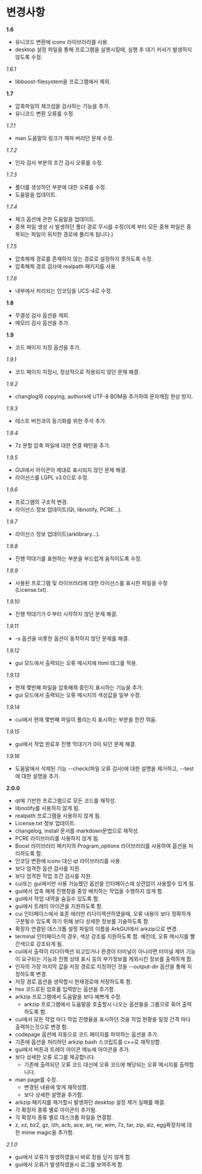 ﻿변경사항
=============

**1.6**				

+ 유니코드 변환에 iconv 라이브러리를 사용.
+ desktop 설정 파일을 통해 프로그램을 실행시킬때, 실행 후 대기 커서가 발생하지 않도록 수정.
		
*1.6.1*

+ libboost-filesystem을 프로그램에서 제외.

**1.7**

+ 압축파일의 체크섬을 검사하는 기능을 추가.
+ 유니코드 변환 오류를 수정.
	
*1.7.1*

+ man 도움말의 링크가 깨져 버리던 문제 수정.
	
*1.7.2*

+ 인자 검사 부분의 조건 검사 오류를 수정.
	
*1.7.3*

+ 폴더를 생성하던 부분에 대한 오류를 수정.
+ 도움말을 업데이트.
	
*1.7.4*

+ 체크 옵션에 관한 도움말을 업데이트.
+ 중복 파일 생성 시 발생하던 폴더 경로 무시를 수정(이제 부터 모든 중복 파일은 중복되는 파일이 위치한 경로에 풀리게 됩니다.)
	
*1.7.5*

+ 압축해제 경로를 존재하지 않는 경로로 설정하지 못하도록 수정.
+ 압축해제 경로 검사에 realpath 패키지를 사용.
	
*1.7.6*

+ 내부에서 처리되는 인코딩을 UCS-4로 수정.
	
**1.8**

+ 무결성 검사 옵션을 제외.
+ 메모리 검사 옵션을 추가.

**1.9**

+ 코드 페이지 지정 옵션을 추가.
	
*1.9.1*

+ 코드 페이지 지정시, 정상적으로 적용되지 않던 문제 해결.
	
*1.9.2*

+ changlog와 copying, authors에 UTF-8 BOM을 추가하여 문자깨짐 현상 방지.
	
*1.9.3*

+ 테스트 버전과의 동기화를 위한 주석 추가.
	
*1.9.4*

+ 7z 분할 압축 파일에 대한 연결 패턴을 추가.
	
*1.9.5*

+ GUI에서 아이콘이 제대로 표시되지 않던 문제 해결.
+ 라이선스를 LGPL v3.0으로 수정.
	
*1.9.6*

+ 프로그램의 구조적 변경.
+ 라이선스 정보 업데이트(Qt, libnotify, PCRE...).
	
*1.9.7*

+ 라이선스 정보 업데이트(arklibrary...).
	
*1.9.8*

+ 진행 막대기를 표현하는 부분을 부드럽게 움직이도록 수정.
	
*1.9.9*

+ 사용된 프로그램 및 라이브러리에 대한 라이선스를 표시한 파일을 수정(License.txt).
	
*1.9.10*

+ 진행 막대기가 0 부터 시작하지 않던 문제 해결.
	 
*1.9.11*

+ -s 옵션을 비롯한 옵션이 동작하지 않던 문제를 해결.
	
*1.9.12*

+ gui 모드에서 출력되는 오류 메시지에 html 태그를 적용.
	
*1.9.13*

+ 현재 몇번째 파일을 압축해제 중인지 표시하는 기능을 추가.
+ gui 모드에서 출력되는 오류 메시지의 색상값을 일부 수정.
	
*1.9.14*

+ cui에서 현재 몇번째 파일이 풀리는지 표시하는 부분을 한칸 뛰움.
	
*1.9.15*

+ gui에서 작업 완료후 진행 막대기가 0이 되던 문제 해결.
	
*1.9.16*

+ 도움말에서 삭제된 기능 --check(파일 오류 검사)에 대한 설명을 제거하고, --test에 대한 설명을 추가.

**2.0.0**

+ qt에 기반한 프로그램으로 모든 코드를 재작성.
+ libnotify를 사용하지 않게 됨.
+ realpath 프로그램을 사용하지 않게 됨.
+ License.txt 정보 업데이트.
+ changelog, install 문서를 markdown문법으로 재작성.
+ PCRE 라이브러리를 사용하지 않게 됨.
+ Boost 라이브러리 패키지의 Program_options 라이브러리를 사용하여 옵션을 처리하도록 함.
+ 인코딩 변환에 iconv 대신 qt 라이브러리를 사용.
+ 보다 엄격한 옵션 검사를 지원.
+ 보다 엄격한 작업 조건 검사를 지원.
+ cui또는 gui에서만 사용 가능했던 옵션을 인터페이스에 상관없이 사용할수 있게 됨.
+ gui에서 압축 해제 진행창을 중앙 배치하는 작업을 수행하지 않게 함.
+ gui에서 작업 내역을 숨길수 있도록 함.
+ gui에서 트레이 아이콘을 지원하도록 함.
+ cui 인터페이스에서 표준 에러만 리다이렉션하였을때, 오류 내용이 보다 정확하게 구분될수 있도록 하기 위해 보다 상세한 정보를 기술하도록 함.
+ 확장자 연결된 데스크톱 설정 파일의 이름을 ArkGUI에서 arkzip으로 변경.
+ terminal 인터페이스의 경우, 색상 강조를 지원하도록 함. 예컨데, 오류 메시지를 빨간색으로 강조되게 됨.
+ cui에서 출력이 리다이렉션 되고있거나 환경이 터미널이 아니라면 터미널 제어 기능이 요구되는 기능과 진행 상태 표시 등의 부가정보를 제외시킨 정보를 출력하게 함.
+ 인자의 가장 마지막 값을 저장 경로로 지정하던 것을 --output-dir 옵션을 통해 지정하도록 변경.
+ 저장 경로 옵션을 생략할시 현재경로에 저장하도록 함.
+ hex 코드로된 암호를 입력받는 옵션을 추가함.
+ arkzip 프로그램에서 도움말을 보다 예쁘게 수정.
	+ arkzip 프로그램에서 도움말을 호출할시 나오는 옵션들을 그룹으로 묶어 출력하도록 함.
+ cui에서 모든 작업 마다 작업 진행율을 표시하던 것을 작업 현황을 일정 간격 마다 출력하는것으로 변경 함.
+ codepage 옵션에 자동으로 코드 페이지를 파악하는 옵션을 추가.
+ 기존에 옵션을 처리하던 arkzip bash 스크립트를 c++로 재작성함.
+ gui에서 버튼과 트레이 아이콘 메뉴에 아이콘을 추가.
+ 보다 상세한 오류 로그를 제공합니다.
	+ 기존에 출력되던 오류 코드 대신에 오류 코드에 해당되는 오류 메시지를 출력합니다.
+ man page를 수정.
	+ 변경된 내용에 맞게 재작성함.
	+ 보다 상세한 설명을 추가함.
+ arkzip 패키지를 제거할시 발생하던 desktop 설정 제거 실패를 해결.
+ 각 확장자 종류 별로 아이콘이 추가됨.
+ 각 확장자 종류 별로 데스크톱 파일을 연결함.
+ z, xz, bz2, gz, lzh, acb, ace, arj, rar, wim, 7z, tar, zip, alz, egg확장자에 대한 mime magic을 추가함.

*2.1.0*

+ gui에서 오류가 발생하였을시 바로 창을 닫지 않게 함.
+ gui에서 오류가 발생하였을시 로그를 보여주게 함.

